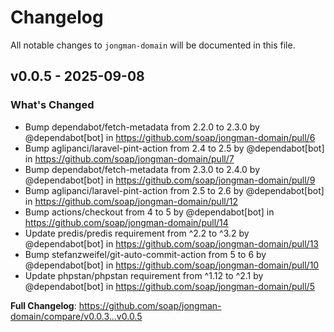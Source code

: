 # Changelog

All notable changes to `jongman-domain` will be documented in this file.

## v0.0.5 - 2025-09-08

### What's Changed

* Bump dependabot/fetch-metadata from 2.2.0 to 2.3.0 by @dependabot[bot] in https://github.com/soap/jongman-domain/pull/6
* Bump aglipanci/laravel-pint-action from 2.4 to 2.5 by @dependabot[bot] in https://github.com/soap/jongman-domain/pull/7
* Bump dependabot/fetch-metadata from 2.3.0 to 2.4.0 by @dependabot[bot] in https://github.com/soap/jongman-domain/pull/9
* Bump aglipanci/laravel-pint-action from 2.5 to 2.6 by @dependabot[bot] in https://github.com/soap/jongman-domain/pull/12
* Bump actions/checkout from 4 to 5 by @dependabot[bot] in https://github.com/soap/jongman-domain/pull/14
* Update predis/predis requirement from ^2.2 to ^3.2 by @dependabot[bot] in https://github.com/soap/jongman-domain/pull/13
* Bump stefanzweifel/git-auto-commit-action from 5 to 6 by @dependabot[bot] in https://github.com/soap/jongman-domain/pull/10
* Update phpstan/phpstan requirement from ^1.12 to ^2.1 by @dependabot[bot] in https://github.com/soap/jongman-domain/pull/5

**Full Changelog**: https://github.com/soap/jongman-domain/compare/v0.0.3...v0.0.5
